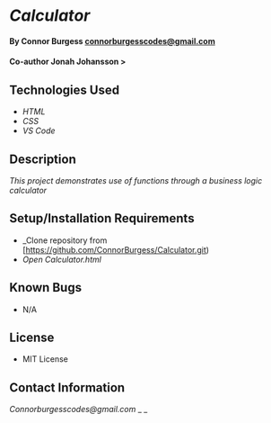 # _Calculator_

#### By Connor Burgess <connorburgesscodes@gmail.com> 
#### Co-author Jonah Johansson >

## Technologies Used

* _HTML_ 
* _CSS_
* _VS Code_


## Description

_This project demonstrates use of functions through a business logic calculator_

## Setup/Installation Requirements

* _Clone repository from [https://github.com/ConnorBurgess/Calculator.git)
* _Open Calculator.html_


## Known Bugs

* N/A

## License

* MIT License

## Contact Information

_Connorburgesscodes@gmail.com_
_ _